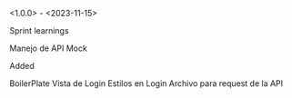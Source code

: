 <1.0.0> - <2023-11-15>

Sprint learnings

Manejo de API Mock


Added

BoilerPlate
Vista de Login
Estilos en Login
Archivo para request de la API

